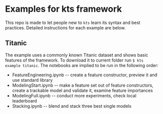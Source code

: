 # Examples for kts framework
This repo is made to let people new to `kts` learn its syntax and best practices. 
Detailed instructions for each example are below.
## Titanic
The example uses a commonly known Titanic dataset and shows basic features of the framework.
To download it to current folder run `$ kts example titanic`. 
The notebooks are implied to be run in the following order:
* FeatureEngineering.ipynb -- create a feature constructor, preview it and use standard library
* ModelingStart.ipynb -- make a feature set out of feature constructors, create a trackable model and validate it, examine feature importances
* ModelingFull.ipynb -- conduct more experiments, check local leaderboard
* Stacking.ipynb -- blend and stack three best single models
